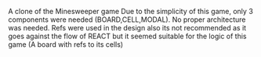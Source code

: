 A clone of the Minesweeper game 
Due to the simplicity of this game, only 3 components were needed (BOARD,CELL,MODAL). No proper architecture was needed.
Refs were used in the design also its not recommended as it goes against the flow of REACT but it seemed suitable for the logic of this game (A board with refs to its cells)

